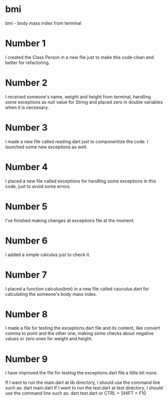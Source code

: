 # bmi
bmi - body mass index from terminal

# Number 1
I created the Class Person in a new file just to make this code clean and better for refactoring.

# Number 2
I received someone's name, weight and height from terminal, handling some exceptions as null value for String and placed zero in double variables when it is necessary.

# Number 3
I made a new file called reading.dart just to componentize the code. I launched some new exceptions as well.

# Number 4
I placed a new file called exceptions for handling some exceptions in this code, just to avoid some errors.

# Number 5
I've finished making changes at exceptions file at the moment.

# Number 6
I added a simple calculus just to check it.

# Number 7
I placed a function calculus(bmi) in a new file called cauculus.dart for calculating the someone's body mass index. 

# Number 8
I made a file for testing the exceptions.dart file and its content, like convert comma to point and the other one, making some checks about negative values or zero ones for weight and height.

# Number 9
I have improved the file for testing the exceptions.dart file a little bit more. 

If I want to run the main.dart at lib directory, I should use the command line such as: dart main.dart
If I want to run the test.dart at test directory, I should use the command line such as: dart test.dart or CTRL + SHIFT + F10